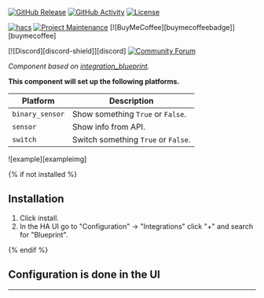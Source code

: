 [![GitHub Release][releases-shield]][releases]
[![GitHub Activity][commits-shield]][commits]
[![License][license-shield]][license]

[![hacs][hacsbadge]][hacs]
[![Project Maintenance][maintenance-shield]][user_profile]
[![BuyMeCoffee][buymecoffeebadge]][buymecoffee]

[![Discord][discord-shield]][discord]
[![Community Forum][forum-shield]][forum]

_Component based on [integration_blueprint][integration_blueprint]._

**This component will set up the following platforms.**

Platform | Description
-- | --
`binary_sensor` | Show something `True` or `False`.
`sensor` | Show info from API.
`switch` | Switch something `True` or `False`.

![example][exampleimg]

{% if not installed %}
## Installation

1. Click install.
1. In the HA UI go to "Configuration" -> "Integrations" click "+" and search for "Blueprint".

{% endif %}


## Configuration is done in the UI

<!---->

***

[integration_blueprint]: https://github.com/custom-components/integration_blueprint
[commits-shield]: https://img.shields.io/github/commit-activity/y/Berserkir-Wolf/HA_ElectricKiwi.svg?style=for-the-badge
[commits]: https://github.com/Berserkir-Wolf/HA_ElectricKiwi/commits/main
[hacs]: https://hacs.xyz
[hacsbadge]: https://img.shields.io/badge/HACS-Custom-orange.svg?style=for-the-badge
[forum-shield]: https://img.shields.io/badge/community-forum-brightgreen.svg?style=for-the-badge
[forum]: https://community.home-assistant.io/
[license]: https://github.com/Berserkir-Wolf/HA_ElectricKiwi/commits/main/blob/main/LICENSE
[license-shield]: https://img.shields.io/github/license/Berserkir-Wolf/HA_ElectricKiwi.svg?style=for-the-badge
[maintenance-shield]: https://img.shields.io/badge/maintainer-Dyson%20Parkes%20%40Berserkir-Wolf-blue.svg?style=for-the-badge
[releases-shield]: https://img.shields.io/github/release/Berserkir-Wolf/HA_ElectricKiwi.svg?style=for-the-badge
[releases]: https://github.com/Berserkir-Wolf/HA_ElectricKiwi/releases
[user_profile]: https://github.com/Berserkir-Wolf/
